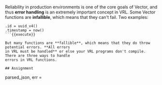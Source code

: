 Reliability in production environments is one of the core goals of Vector, and thus **error
handling** is an extremely important concept in VRL. Some Vector functions are **infallible**, which
means that they can't fail. Two examples:

```
.id = uuid_v4()
.timestamp = now()
```{{execute}}

But many functions are **fallible**, which means that they do throw potential errors. **All errors
in VRL must be handled** or else your VRL programs don't compile. There are three ways to handle
errors in VRL functions.

## Assignment

```
parsed_json, err = 
```{{execute}}